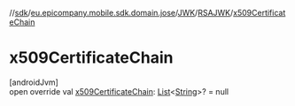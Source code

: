 //[sdk](../../../../index.md)/[eu.epicompany.mobile.sdk.domain.jose](../../index.md)/[JWK](../index.md)/[RSAJWK](index.md)/[x509CertificateChain](x509-certificate-chain.md)

# x509CertificateChain

[androidJvm]\
open override val [x509CertificateChain](x509-certificate-chain.md): [List](https://kotlinlang.org/api/latest/jvm/stdlib/kotlin.collections/-list/index.html)&lt;[String](https://kotlinlang.org/api/latest/jvm/stdlib/kotlin/-string/index.html)&gt;? = null
